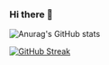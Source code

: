 ### Hi there 👋

![Anurag's GitHub stats](https://github-readme-stats.vercel.app/api?username=lucklilili&show_icons=true&theme=radical)

[![GitHub Streak](/?user=lucklilili)](/streak-stats)
